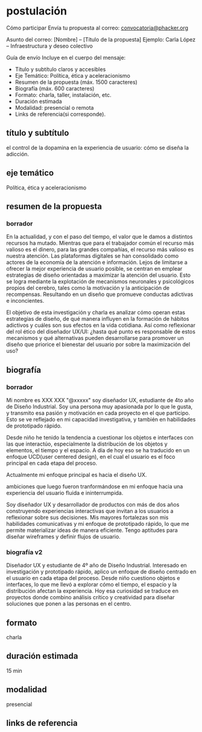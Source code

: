 # postulación 

Cómo participar
Envía tu propuesta al correo:
convocatoria@phacker.org

Asunto del correo:
[Nombre] – [Título de la propuesta]
Ejemplo: Carla López – Infraestructura y deseo colectivo

Guía de envío
Incluye en el cuerpo del mensaje:

- Título y subtítulo claros y accesibles
- Eje Temático: Política, ética y aceleracionismo
- Resumen de la propuesta (máx. 1500 caracteres)
- Biografía (máx. 600 caracteres)
- Formato: charla, taller, instalación, etc.
- Duración estimada
- Modalidad: presencial o remota
- Links de referencia(si corresponde).

## título y subtítulo

el control de la dopamina en la experiencia de usuario: cómo se diseña la adicción.

## eje temático

Política, ética y aceleracionismo

## resumen de la propuesta

### borrador

En la actualidad, y con el paso del tiempo, el valor que le damos a distintos recursos ha mutado. Mientras que para el trabajador común el recurso más valioso es el dinero, para las grandes compañías, el recurso más valioso es nuestra atención. Las plataformas digitales se han consolidado como actores de la economía de la atención e información. Lejos de limitarse a ofrecer la mejor experiencia de usuario posible, se centran en emplear estrategias de diseño orientadas a maximizar la atención del usuario. Esto se logra mediante la explotación de mecanismos neuronales y psicológicos propios del cerebro, tales como la motivación y la anticipación de recompensas. Resultando en un diseño que promueve conductas adictivas e inconcientes.

El objetivo de esta investigación y charla es analizar cómo operan estas estrategias de diseño, de qué manera influyen en la formación de hábitos adictivos y cuáles son sus efectos en la vida cotidiana. Así como reflexionar del rol ético del diseñador UX/UI: ¿hasta qué punto es responsable de estos mecanismos y qué alternativas pueden desarrollarse para promover un diseño que priorice el bienestar del usuario por sobre la maximización del uso?

## biografía

### borrador

Mi nombre es XXX XXX "@xxxxx" soy diseñador UX, estudiante de 4to año de Diseño Industrial. Soy una persona muy apasionada por lo que le gusta, y transmito esa pasión y motivación en cada proyecto en el que participo. Esto se ve reflejado en mi capacidad investigativa, y también en habilidades de prototipado rápido.

Desde niño he tenido la tendencia a cuestionar los objetos e interfaces con las que interactúo, especialmente la distribución de los objetos y elementos, el tiempo y el espacio. A día de hoy eso se ha traducido en un enfoque UCD(user centered design), en el cual el usuario es el foco principal en cada etapa del proceso.

Actualmente mi enfoque principal es hacia el diseño UX.

ambiciones que luego fueron tranformándose en mi enfoque hacia una experiencia del usuario fluida e ininterrumpida.

Soy diseñador UX y desarrollador de productos con más de dos años construyendo experiencias interactivas que invitan a los usuarios a reflexionar sobre sus decisiones. Mis mayores fortalezas son mis habilidades comunicativas y mi enfoque de prototipado rápido, lo que me permite materializar ideas de manera eficiente. Tengo aptitudes para diseñar wireframes y definir flujos de usuario.

### biografía v2

Diseñador UX y estudiante de 4º año de Diseño Industrial. Interesado en investigación y prototipado rápido, aplico un enfoque de diseño centrado en el usuario en cada etapa del proceso. Desde niño cuestiono objetos e interfaces, lo que me llevó a explorar cómo el tiempo, el espacio y la distribución afectan la experiencia. Hoy esa curiosidad se traduce en proyectos donde combino análisis crítico y creatividad para diseñar soluciones que ponen a las personas en el centro.

## formato

charla

## duración estimada

15 min

## modalidad

presencial

## links de referencia

